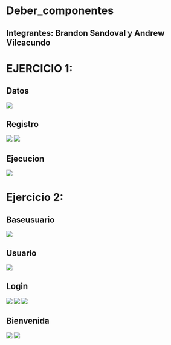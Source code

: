 # Deber_componentes
## Integrantes: Brandon Sandoval y Andrew Vilcacundo


# EJERCICIO 1:

## Datos
![](datos.png)
## Registro
![](registro1.png)
![](registro2.png)
## Ejecucion
![](registro3.png)



# Ejercicio 2:
## Baseusuario
![](baseusuario1.png)
## Usuario 
![](usuario.png)
## Login 
![](login.png)
![](login1.png)
![](login2.png)
## Bienvenida
![](welcome.png)
![](welcome1.png)
##








